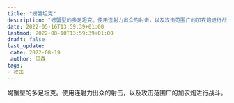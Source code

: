 ```yaml
---
title: "螃蟹坦克"
description: "螃蟹型的多足坦克。使用连射力出众的射击，以及攻击范围广的加农炮进行战斗。"
date: 2022-05-16T13:59:39+01:00
lastmod: 2022-08-10T13:59:39+01:00
draft: false
last_update:  
 date: 2022-08-19
 author: 风森
tags:
- 攻击
---
```


螃蟹型的多足坦克。使用连射力出众的射击，以及攻击范围广的加农炮进行战斗。




